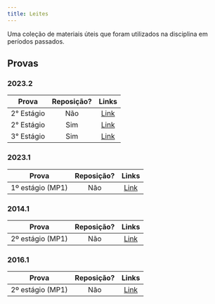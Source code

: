 ```yaml
---
title: Leites
---
```


Uma coleção de materiais úteis que foram utilizados na disciplina em períodos passados.

## Provas

### 2023.2
**Prova** | **Reposição?** | **Links**  |
:---: | :---:| :---: |
2° Estágio | Não | [Link](https://drive.google.com/file/d/1pkjrQoGJuww8dM9WXwjzHrc804pk9WYk/view?usp=sharing) |
2° Estágio | Sim | [Link](https://drive.google.com/file/d/16O6rWm8lBJzZZtN0kCIIgb4_d8lbA7gU/view?usp=sharing) |
3° Estágio | Sim | [Link](https://drive.google.com/file/d/14Lu5ia3QvOhpn9eoT1rTfFBZfRFMfCBn/view?usp=sharing) |

### 2023.1
**Prova** | **Reposição?** | **Links**  |
:---: | :---:| :---: |
1º estágio (MP1) | Não | [Link](https://drive.google.com/drive/folders/1Sj-8GKYvYPI4adnWXdfXVUCxYwcg9RMO?usp=drive_link) |

### 2014.1
**Prova** | **Reposição?** | **Links**  |
:---: | :---:| :---: |
2º estágio (MP1) | Não | [Link](https://drive.google.com/open?id=1cgl_1kbcUgnqAryOr_YS8Ek7E85nysEe) |

### 2016.1
**Prova** | **Reposição?** | **Links**  |
:---: | :---:| :---: |
2º estágio (MP1) | Não | [Link](https://drive.google.com/open?id=1zvB_X6zCef8U_U4J55pezIO1JcF_wCoy) |